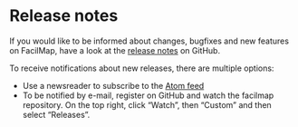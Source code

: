 # Release notes

If you would like to be informed about changes, bugfixes and new features on FacilMap, have a look at the [release notes](https://github.com/FacilMap/facilmap/releases) on GitHub.

To receive notifications about new releases, there are multiple options:
* Use a newsreader to subscribe to the [Atom feed](https://github.com/FacilMap/facilmap/releases.atom)
* To be notified by e-mail, register on GitHub and watch the facilmap repository. On the top right, click “Watch”, then “Custom” and then select “Releases”.